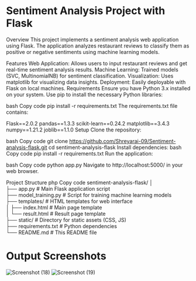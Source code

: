 # Sentiment Analysis Project with Flask
Overview
This project implements a sentiment analysis web application using Flask. The application analyzes restaurant reviews to classify them as positive or negative sentiments using machine learning models.

Features
Web Application: Allows users to input restaurant reviews and get real-time sentiment analysis results.
Machine Learning: Trained models (SVC, MultinomialNB) for sentiment classification.
Visualization: Uses matplotlib for visualizing data insights.
Deployment: Easily deployable with Flask on local machines.
Requirements
Ensure you have Python 3.x installed on your system. Use pip to install the necessary Python libraries:

bash
Copy code
pip install -r requirements.txt
The requirements.txt file contains:

Flask==2.0.2
pandas==1.3.3
scikit-learn==0.24.2
matplotlib==3.4.3
numpy==1.21.2
joblib==1.1.0
Setup
Clone the repository:

bash
Copy code
git clone https://github.com/Shreyarai-09/Sentiment-analysis-flask.git
cd sentiment-analysis-flask
Install dependencies:
bash
Copy code
pip install -r requirements.txt
Run the application:

bash
Copy code
python app.py
Navigate to http://localhost:5000/ in your web browser.

Project Structure
php
Copy code
sentiment-analysis-flask/
│                                                                                                                                                
├── app.py            # Main Flask application script                                                                                                
├── model_training.py # Script for training machine learning models                                                                                   
├── templates/        # HTML templates for web interface                                                                                                
│   ├── index.html    # Main page template                                                                                                            
│   └── result.html   # Result page template                                                                                                           
├── static/           # Directory for static assets (CSS, JS)                                                                                         
├── requirements.txt  # Python dependencies                                                                                                            
└── README.md         # This README file         
# Output Screenshots                                                                                                                                 
![Screenshot (18)](https://github.com/sumeetpatil01/Sentiment-analysis/assets/136491586/ddb0d63c-a945-4120-9d85-c5eee19037c3)
![Screenshot (19)](https://github.com/sumeetpatil01/Sentiment-analysis/assets/136491586/bb20fc01-2b2a-48cf-b882-4379ced5f16a)




